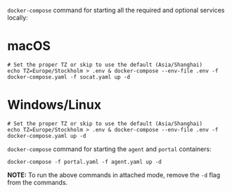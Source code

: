 `docker-compose` command for starting all the required and optional services locally:

# macOS
```shell
# Set the proper TZ or skip to use the default (Asia/Shanghai)
echo TZ=Europe/Stockholm > .env & docker-compose --env-file .env -f docker-compose.yaml -f socat.yaml up -d
```

# Windows/Linux
```shell
# Set the proper TZ or skip to use the default (Asia/Shanghai)
echo TZ=Europe/Stockholm > .env & docker-compose --env-file .env -f docker-compose.yaml up -d
```

`docker-compose` command for starting the `agent` and `portal` containers:
```shell
docker-compose -f portal.yaml -f agent.yaml up -d
```

**NOTE:** To run the above commands in attached mode, remove the `-d` flag from the commands.
